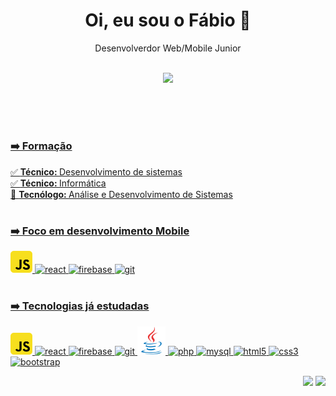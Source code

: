 <h1 align="center"> Oi, eu sou o Fábio 🤖 </h1>
<p align="center"> Desenvolverdor Web/Mobile Junior </p>
<br>

<div align="center">
  <img height="320em" src="https://github-readme-stats.vercel.app/api/top-langs/?username=fabioVitorio&layout=demo"/>
  <a href="https://github.com/fabioVitorio">
</div>

<br><br>
#
### ➡️ Formação
✅ <strong> Técnico: </strong> Desenvolvimento de sistemas
<br>
✅ <strong> Técnico: </strong> Informática
<br>
🔄 <strong> Tecnólogo: </strong> Análise e Desenvolvimento de Sistemas
#

### ➡️ Foco em desenvolvimento Mobile
<p align="left"> 
  <img src="https://github.com/micaeliteixeira/micaeliteixeira/blob/master/icons/javascript.png" alt="javascript" width="35" height="35"/>
  <img src="https://upload.wikimedia.org/wikipedia/commons/thumb/a/a7/React-icon.svg/2300px-React-icon.svg.png" alt="react" width="38" height="35"/>
  <img src="https://firebase.google.com/static/downloads/brand-guidelines/PNG/logo-logomark.png?hl=pt-br" alt="firebase" width="32" height="40"/>
  <img src="https://git-scm.com/images/logos/downloads/Git-Icon-1788C.png" alt="git" width="42" height="42" />
</p>
  
#

### ➡️ Tecnologias já estudadas
<p align="left"> 
  <img src="https://github.com/micaeliteixeira/micaeliteixeira/blob/master/icons/javascript.png" alt="javascript" width="35" height="35"/>
  <img src="https://upload.wikimedia.org/wikipedia/commons/thumb/a/a7/React-icon.svg/2300px-React-icon.svg.png" alt="react" width="38" height="35"/>
  <img src="https://firebase.google.com/static/downloads/brand-guidelines/PNG/logo-logomark.png?hl=pt-br" alt="firebase" width="32" height="40"/>
  <img src="https://git-scm.com/images/logos/downloads/Git-Icon-1788C.png" alt="git" width="42" height="42" />
  <img src="https://raw.githubusercontent.com/devicons/devicon/master/icons/java/java-original.svg" alt="java" width="45" height="45"/>
  <img src="https://php-cl.com/img/CORE-PHP-ADVANCED-20210817.png" alt="php" width="45" height="45"/>
  <img src="https://www.freepnglogos.com/uploads/logo-mysql-png/logo-mysql-mysql-logo-png-images-are-download-crazypng-21.png" alt="mysql" width="45" height="45" />
  <img src="https://cdn3.iconfinder.com/data/icons/popular-services-brands/512/html5-512.png" alt="html5" width="45" height="45"/>
  <img src="https://cdn1.iconfinder.com/data/icons/social-media-logos-7/64/css-3-512.png" alt="css3" width="43" height="43"/>
  <img src="https://icon-library.com/images/bootstrap-icon-png/bootstrap-icon-png-28.jpg" alt="bootstrap" width="43" height="43"/> 
</p>


<div align="right">
 <a href="https://drive.google.com/file/d/1c9gUhfLNu97g6_YfT4N3veB2J3Mt1_5c/view?usp=sharing" target="_blank"><img src="https://img.shields.io/badge/-Curr%C3%ADculo-green" height="28" target="_blank"></a> 
  <a href="https://www.linkedin.com/in/f%C3%A1bio-vitorio-85a401238/" target="_blank"><img src="https://img.shields.io/badge/-LinkedIn-%230077B5?style=for-the-badge&logo=linkedin&logoColor=white" target="_blank"></a> 
  </div>
  
